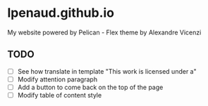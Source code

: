 # lpenaud.github.io

My website powered by Pelican - Flex theme by Alexandre Vicenzi

## TODO

- [ ] See how translate in template "This work is licensed under a"
- [ ] Modify attention paragraph
- [ ] Add a button to come back on the top of the page
- [ ] Modify table of content style
